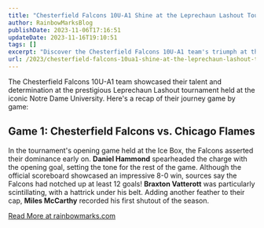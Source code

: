 ```yaml
---
title: "Chesterfield Falcons 10U-A1 Shine at the Leprechaun Lashout Tournament"
author: RainbowMarksBlog
publishDate: 2023-11-06T17:16:51
updateDate: 2023-11-16T19:10:51
tags: []
excerpt: "Discover the Chesterfield Falcons 10U-A1 team's triumph at the Leprechaun Lashout tournament, including standout performances in an 8-0 victory. Read more at rainbowmarks.com."
url: /2023/chesterfield-falcons-10ua1-shine-at-the-leprechaun-lashout-tournament  # Use the generated URL with year
---
```

<p>The Chesterfield Falcons 10U-A1 team showcased their talent and determination at the prestigious Leprechaun Lashout tournament held at the iconic Notre Dame University. Here's a recap of their journey game by game:</p>  <h2 id="game-1-chesterfield-falcons-vs-chicago-flames">Game 1: Chesterfield Falcons vs. Chicago Flames</h2>  <p>In the tournament's opening game held at the Ice Box, the Falcons asserted their dominance early on. <strong>Daniel Hammond</strong> spearheaded the charge with the opening goal, setting the tone for the rest of the game. Although the official scoreboard showcased an impressive 8-0 win, sources say the Falcons had notched up at least 12 goals! <strong>Braxton Vatterott</strong> was particularly scintillating, with a hattrick under his belt. Adding another feather to their cap, <strong>Miles McCarthy</strong> recorded his first shutout of the season.</p>  <a href="https://rainbowmarks.com/Events/2023/11/leprechaunlashout/">Read More at rainbowmarks.com</a>


